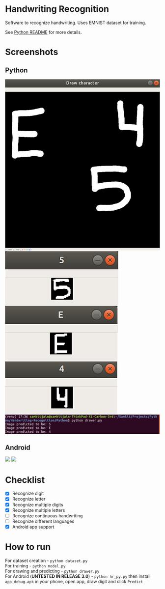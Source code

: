 # Handwriting Recognition

Software to recognize handwriting. Uses EMNIST dataset for training.

See [Python README](Python/README.md) for more details.

# Screenshots

## Python

<img src="https://github.com/samkit-jain/Handwriting-Recognition/blob/master/Screenshots/canvas.png" title="Canvas"><br/>
<img src="https://github.com/samkit-jain/Handwriting-Recognition/blob/master/Screenshots/label_5.png" title="Character identified as 5"><br/>
<img src="https://github.com/samkit-jain/Handwriting-Recognition/blob/master/Screenshots/label_E.png" title="Character identified as E"><br/>
<img src="https://github.com/samkit-jain/Handwriting-Recognition/blob/master/Screenshots/label_4.png" title="Character identified as 4"><br/>
<img src="https://github.com/samkit-jain/Handwriting-Recognition/blob/master/Screenshots/label_5E4.png" title="Console output"><br/>

## Android

<img src="https://github.com/samkit-jain/Handwriting-Recognition/blob/master/Screenshots/screen21.png" width="300">
<img src="https://github.com/samkit-jain/Handwriting-Recognition/blob/master/Screenshots/image13.png" width="700">

# Checklist

- [x] Recognize digit
- [x] Recognize letter
- [x] Recognize multiple digits
- [x] Recognize multiple letters
- [ ] Recognize continuous handwriting
- [ ] Recognize different languages
- [x] Android app support

# How to run

For dataset creation - `python dataset.py`<br/>
For training - `python model.py`<br/>
For drawing and predicting - `python drawer.py`<br/>
For Android (**UNTESTED IN RELEASE 3.0**) - `python hr_py.py` then install `app_debug.apk` in your phone, open app, draw digit and click `Predict`

